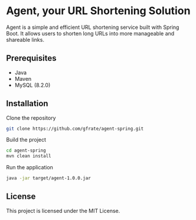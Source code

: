 # Agent, your URL Shortening Solution

Agent is a simple and efficient URL shortening service built with Spring Boot. It allows users to shorten long URLs into more manageable and shareable links.

## Prerequisites

- Java
- Maven
- MySQL (8.2.0)

## Installation

Clone the repository
```bash
git clone https://github.com/gfrate/agent-spring.git
```

Build the project
```bash
cd agent-spring
mvn clean install
```

Run the application
```bash
java -jar target/agent-1.0.0.jar
```

## License

This project is licensed under the MIT License.
